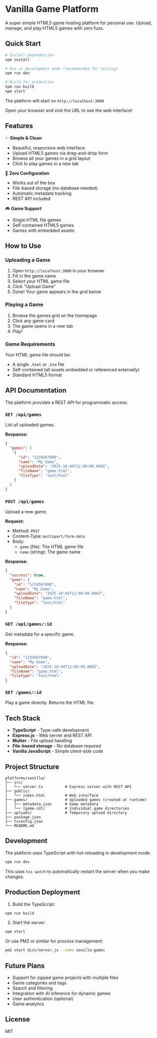 # Vanilla Game Platform

A super simple HTML5 game hosting platform for personal use. Upload, manage, and play HTML5 games with zero fuss.

## Quick Start

```bash
# Install dependencies
npm install

# Run in development mode (recommended for testing)
npm run dev

# Build for production
npm run build
npm start
```

The platform will start on `http://localhost:3000`

Open your browser and visit the URL to see the web interface!

## Features

✨ **Simple & Clean**
- Beautiful, responsive web interface
- Upload HTML5 games via drag-and-drop form
- Browse all your games in a grid layout
- Click to play games in a new tab

🚀 **Zero Configuration**
- Works out of the box
- File-based storage (no database needed)
- Automatic metadata tracking
- REST API included

🎮 **Game Support**
- Single HTML file games
- Self-contained HTML5 games
- Games with embedded assets

## How to Use

### Uploading a Game

1. Open `http://localhost:3000` in your browser
2. Fill in the game name
3. Select your HTML game file
4. Click "Upload Game"
5. Done! Your game appears in the grid below

### Playing a Game

1. Browse the games grid on the homepage
2. Click any game card
3. The game opens in a new tab
4. Play!

### Game Requirements

Your HTML game file should be:
- A single `.html` or `.htm` file
- Self-contained (all assets embedded or referenced externally)
- Standard HTML5 format

## API Documentation

The platform provides a REST API for programmatic access:

### `GET /api/games`
List all uploaded games.

**Response:**
```json
{
  "games": [
    {
      "id": "1234567890",
      "name": "My Game",
      "uploadDate": "2025-10-04T12:00:00.000Z",
      "fileName": "game.html",
      "fileType": "text/html"
    }
  ]
}
```

### `POST /api/games`
Upload a new game.

**Request:**
- Method: `POST`
- Content-Type: `multipart/form-data`
- Body:
  - `game` (file): The HTML game file
  - `name` (string): The game name

**Response:**
```json
{
  "success": true,
  "game": {
    "id": "1234567890",
    "name": "My Game",
    "uploadDate": "2025-10-04T12:00:00.000Z",
    "fileName": "game.html",
    "fileType": "text/html"
  }
}
```

### `GET /api/games/:id`
Get metadata for a specific game.

**Response:**
```json
{
  "id": "1234567890",
  "name": "My Game",
  "uploadDate": "2025-10-04T12:00:00.000Z",
  "fileName": "game.html",
  "fileType": "text/html"
}
```

### `GET /games/:id`
Play a game directly. Returns the HTML file.

## Tech Stack

- **TypeScript** - Type-safe development
- **Express.js** - Web server and REST API
- **Multer** - File upload handling
- **File-based storage** - No database required
- **Vanilla JavaScript** - Simple client-side code

## Project Structure

```
platforms/vanilla/
├── src/
│   └── server.ts          # Express server with REST API
├── public/
│   └── index.html         # Web interface
├── games/                 # Uploaded games (created at runtime)
│   ├── metadata.json      # Game metadata
│   └── [game-id]/         # Individual game directories
├── uploads/               # Temporary upload directory
├── package.json
├── tsconfig.json
└── README.md
```

## Development

The platform uses TypeScript with hot-reloading in development mode:

```bash
npm run dev
```

This uses `tsx watch` to automatically restart the server when you make changes.

## Production Deployment

1. Build the TypeScript:
```bash
npm run build
```

2. Start the server:
```bash
npm start
```

Or use PM2 or similar for process management:
```bash
pm2 start dist/server.js --name vanilla-games
```

## Future Plans

- Support for zipped game projects with multiple files
- Game categories and tags
- Search and filtering
- Integration with AI inference for dynamic games
- User authentication (optional)
- Game analytics

## License

MIT
